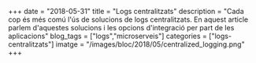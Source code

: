 +++
date        = "2018-05-31"
title       = "Logs centralitzats"
description = "Cada cop és més comú l'ús de solucions de logs centralitzats. En aquest article parlem d'aquestes solucions i les opcions d'integració per part de les aplicacions"
blog_tags   = ["logs","microserveis"]
categories  = ["logs-centralitzats"]
imatge      = "/images/bloc/2018/05/centralized_logging.png"
+++

